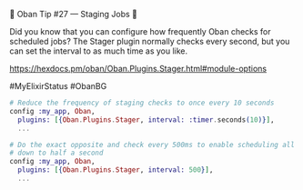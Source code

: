 💎 Oban Tip #27 — Staging Jobs 💎

Did you know that you can configure how frequently Oban checks for scheduled
jobs? The Stager plugin normally checks every second, but you can set the
interval to as much time as you like.

https://hexdocs.pm/oban/Oban.Plugins.Stager.html#module-options

#MyElixirStatus #ObanBG

```elixir
# Reduce the frequency of staging checks to once every 10 seconds
config :my_app, Oban,
  plugins: [{Oban.Plugins.Stager, interval: :timer.seconds(10)}],
  ...

# Do the exact opposite and check every 500ms to enable scheduling all the way
# down to half a second
config :my_app, Oban,
  plugins: [{Oban.Plugins.Stager, interval: 500}],
  ...
```
